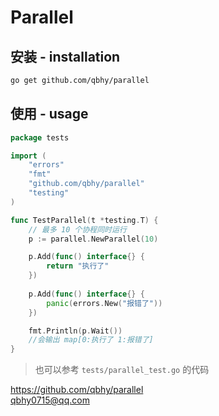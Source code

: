 # Parallel

## 安装 - installation
```bash
go get github.com/qbhy/parallel
```

## 使用 - usage
```go
package tests

import (
	"errors"
	"fmt"
	"github.com/qbhy/parallel"
	"testing"
)

func TestParallel(t *testing.T) {
	// 最多 10 个协程同时运行
	p := parallel.NewParallel(10)

	p.Add(func() interface{} {
		return "执行了"
	})
	
	p.Add(func() interface{} {
		panic(errors.New("报错了"))
	})

	fmt.Println(p.Wait())
	//会输出 map[0:执行了 1:报错了]
}
```
> 也可以参考 `tests/parallel_test.go` 的代码

https://github.com/qbhy/parallel  
qbhy0715@qq.com
